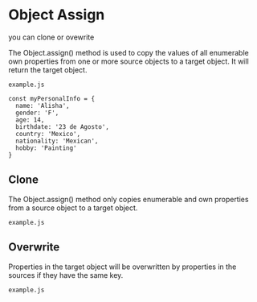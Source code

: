 # Object Assign

you can clone or ovewrite 

The Object.assign() method is used to copy the values of all enumerable own properties from one or more source objects to a target object. It will return the target object.

```
example.js

const myPersonalInfo = {
  name: 'Alisha',
  gender: 'F',
  age: 14,
  birthdate: '23 de Agosto',
  country: 'Mexico',
  nationality: 'Mexican',
  hobby: 'Painting'
}

```

## Clone

The Object.assign() method only copies enumerable and own properties from a source object to a target object.

```
example.js

```

## Overwrite

Properties in the target object will be overwritten by properties in the sources if they have the same key.

```
example.js

```